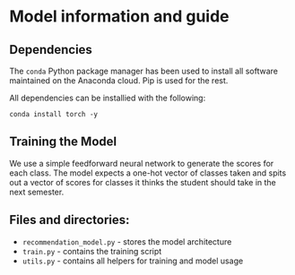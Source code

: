 # Model information and guide

## Dependencies
The `conda` Python package manager has been used to install all software maintained on the Anaconda cloud. Pip is used for the rest.

All dependencies can be installied with the following:

`conda install torch -y`

## Training the Model

We use a simple feedforward neural network to generate the scores for each class. The model expects a 
one-hot vector of classes taken and spits out a vector of scores for classes it thinks the student should
take in the next semester. 



## Files and directories:
 - `recommendation_model.py` - stores the model architecture
 - `train.py` - contains the training script
 - `utils.py` - contains all helpers for training and model usage
